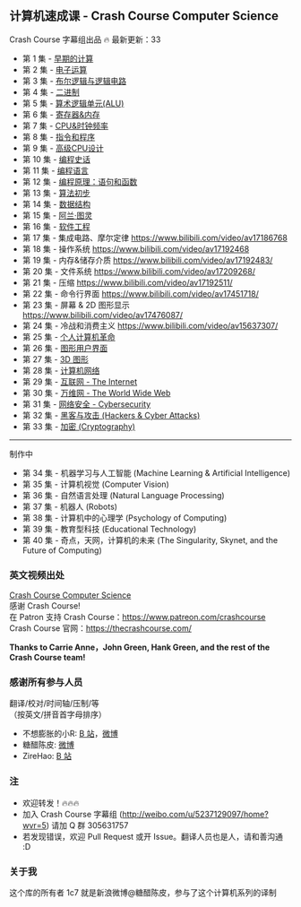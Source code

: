 ## 计算机速成课 - Crash Course Computer Science
Crash Course 字幕组出品
:fire: 最新更新：33
* 第 1 集 - [早期的计算](https://www.bilibili.com/video/av8861057/)
* 第 2 集 - [电子运算](https://www.bilibili.com/video/av9066628/)
* 第 3 集 - [布尔逻辑与逻辑电路](https://www.bilibili.com/video/av11557339/)
* 第 4 集 - [二进制](https://www.bilibili.com/video/av11592079/)
* 第 5 集 - [算术逻辑单元(ALU)](https://www.bilibili.com/video/av12742941/)
* 第 6 集 - [寄存器&内存](https://www.bilibili.com/video/av12881796/)
* 第 7 集 - [CPU&时钟频率](https://www.bilibili.com/video/av12881976/)
* 第 8 集 - [指令和程序](https://www.bilibili.com/video/av9875360/)
* 第 9 集 -  [高级CPU设计](https://www.bilibili.com/video/av11867964/)
* 第 10 集 - [编程史话](https://www.bilibili.com/video/av13582556/)
* 第 11 集 - [编程语言](https://www.bilibili.com/video/av14228148/)
* 第 12 集 - [编程原理：语句和函数](https://www.bilibili.com/video/av14885759/)
* 第 13 集 - [算法初步](https://www.bilibili.com/video/av15987761/)
* 第 14 集 - [数据结构](https://www.bilibili.com/video/av15987774/)
* 第 15 集 - [阿兰·图灵](https://www.bilibili.com/video/av16090115/)
* 第 16 集 - [软件工程](https://www.bilibili.com/video/av16751202/)
* 第 17 集 - 集成电路、摩尔定律 https://www.bilibili.com/video/av17186768
* 第 18 集 - 操作系统    https://www.bilibili.com/video/av17192468
* 第 19 集 - 内存&储存介质   https://www.bilibili.com/video/av17192483/
* 第 20 集 - 文件系统    https://www.bilibili.com/video/av17209268/
* 第 21 集 - 压缩 https://www.bilibili.com/video/av17192511/
* 第 22 集 - 命令行界面 https://www.bilibili.com/video/av17451718/
* 第 23 集 - 屏幕 & 2D 图形显示 https://www.bilibili.com/video/av17476087/ 
* 第 24 集 - 冷战和消费主义 https://www.bilibili.com/video/av15637307/ 
* 第 25 集 - [个人计算机革命](https://www.bilibili.com/video/av18789303/)
* 第 26 集 - [图形用户界面](https://www.bilibili.com/video/av19035296/)
* 第 27 集 - [3D 图形](https://www.bilibili.com/video/av19164942/)
* 第 28 集 - [计算机网络](https://www.bilibili.com/video/av19209394/)
* 第 29 集 - [互联网 - The Internet](https://www.bilibili.com/video/av20716104/)
* 第 30 集 - [万维网 - The World Wide Web](https://www.bilibili.com/video/av20767130/)
* 第 31 集 - [网络安全 - Cybersecurity](https://www.bilibili.com/video/av20785456/)
* 第 32 集 - [黑客与攻击 (Hackers & Cyber Attacks)](https://www.bilibili.com/video/av20831479/)
* 第 33 集 - [加密 (Cryptography)](https://www.bilibili.com/video/av20882310/)
---
制作中
* 第 34 集 - 机器学习与人工智能 (Machine Learning & Artificial Intelligence)
* 第 35 集 - 计算机视觉 (Computer Vision)
* 第 36 集 - 自然语言处理 (Natural Language Processing) 
* 第 37 集 - 机器人 (Robots)
* 第 38 集 - 计算机中的心理学 (Psychology of Computing)
* 第 39 集 - 教育型科技 (Educational Technology)
* 第 40 集 - 奇点，天网，计算机的未来 (The Singularity, Skynet, and the Future of Computing)


### 英文视频出处
[Crash Course Computer Science](https://www.youtube.com/playlist?list=PLME-KWdxI8dcaHSzzRsNuOLXtM2Ep_C7a)         
感谢 Crash Course! <br>
在 Patron 支持 Crash Course：https://www.patreon.com/crashcourse  <br/>
Crash Course 官网：https://thecrashcourse.com/  <br/>

**Thanks to Carrie Anne，John Green, Hank Green, and the rest of the Crash Course team!** <br/>

### 感谢所有参与人员 
翻译/校对/时间轴/压制/等    
（按英文/拼音首字母排序） 

* 不想膨胀的小R: [B 站](https://space.bilibili.com/5385034#!/video)，[微博](https://weibo.com/u/2207493917)
* 糖醋陈皮: [微博](https://weibo.com/2004104451)
* ZireHao: [B 站](http://space.bilibili.com/27167876#!/)

### 注
* 欢迎转发！:fire::fire::fire:
* 加入 Crash Course 字幕组 (http://weibo.com/u/5237129097/home?wvr=5) 请加 Q 群 305631757       
* 若发现错误，欢迎 Pull Request 或开 Issue。翻译人员也是人，请和善沟通 :D

### 关于我
这个库的所有者 1c7 就是新浪微博@糖醋陈皮，参与了这个计算机系列的译制

 
